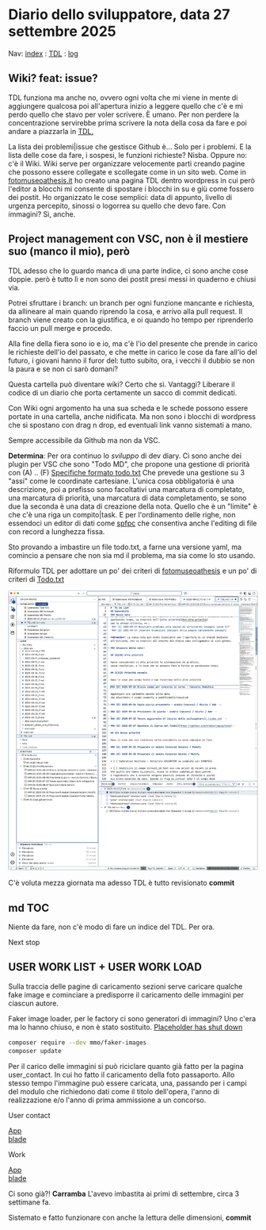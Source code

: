 # Diario dello sviluppatore, data 27 settembre 2025

Nav: [index](../index.md) : [TDL](../TDL.md) : [log](/storage/logs/laravel.log)

## Wiki? feat: issue?

TDL  funziona ma anche no, ovvero ogni volta che mi viene in mente di aggiungere qualcosa poi
all'apertura inizio a leggere quello che c'è e mi perdo quello che stavo per voler scrivere.
È umano. Per non perdere la concentrazione servirebbe prima scrivere la nota
della cosa da fare e poi andare a piazzarla in [TDL.](../TDL.md)

La lista dei problemi|issue che gestisce Github è... Solo per i problemi.
E la lista delle cose da fare, i sospesi, le funzioni richieste? Nisba.
Oppure no: c'è il Wiki. Wiki serve per organizzare velocemente
parti creando pagine che possono essere collegate e scollegate
come in un sito web. Come in [fotomuseoathesis.it](https://fotomuseoathesis.it/tech/)
ho creato una pagina TDL dentro wordpress in cui però l'editor a blocchi
mi consente di spostare i blocchi in su e giù come fossero dei postit.
Ho organizzato le cose semplici: data di appunto, livello di urgenza percepito,
sinossi o logorrea su quello che devo fare. Con immagini? Sì, anche.

## Project management con VSC, non è il mestiere suo (manco il mio), però

TDL adesso che lo guardo manca di una parte indice, ci sono anche cose doppie.
però è tutto lì e non sono dei postit presi messi in quaderno e chiusi via.

Potrei sfruttare i branch: un branch per ogni funzione mancante e richiesta,
da allineare al main quando riprendo la cosa, e arrivo alla pull request.
Il branch viene creato con la giustifica, e oi quando ho tempo per riprenderlo
faccio un pull merge e procedo.

Alla fine della fiera sono io e io, ma c'è l'io del presente che prende in carico
le richieste dell'io del passato, e che mette in carico le cose da fare all'io del futuro,
i giovani hanno il furor del: tutto subito, ora, i vecchi il dubbio se non la paura e se non ci sarò domani?

Questa cartella può diventare wiki? Certo che sì. Vantaggi? Liberare il codice
di un diario che porta certamente un sacco di commit dedicati.

Con Wiki ogni argomento ha una sua scheda e le schede possono
essere portate in una cartella, anche nidificata. Ma non sono
i blocchi di wordpress che si spostano con drag n drop, ed
eventuali link vanno sistemati a mano.

Sempre accessibile da Github ma non da VSC.

**Determina**: Per ora continuo lo *sviluppo* di dev diary. Ci sono anche dei plugin
per VSC che sono "Todo MD", che propone una gestione di priorità con (A) .. (F)
[Specifiche formato todo.txt](https://github.com/todotxt/todo.txt)
Che prevede una gestione su 3 "assi" come le coordinate cartesiane. L'unica
cosa obbligatoria è una descrizione, poi a prefisso sono facoltativi
una marcatura di completato, una marcatura di priorità, una marcatura di data completamento, se sono due la seconda è una data di creazione della nota.
Quello che è un "limite" è che c'è una riga un compito|task.
E per l'ordinamento delle righe, non essendoci un editor di dati come
[spfpc](https://en.wikipedia.org/wiki/SPF/PC) che consentiva anche l'editing di
file con record a lunghezza fissa.

Sto provando a imbastire un file todo.txt, a farne una versione yaml,
ma comincio a pensare che non sia md il problema, ma sia come lo sto usando.

Riformulo TDL per adottare un po' dei criteri di
[fotomuseoathesis](https://www.fotomuseoathesis.it/tech/1-todo-list/) e
un po' di criteri di [Todo.txt](https://github.com/todotxt/todo.txt)

![lavori in corso su TDL](./Screenshot%202025-09-27%20alle%2011.10.48.png)

C'è voluta mezza giornata ma adesso TDL è tutto revisionato **commit**

## md TOC

Niente da fare, non c'è modo di fare un indice del TDL. Per ora.

Next stop

## USER WORK LIST + USER WORK LOAD

Sulla traccia delle pagine di caricamento sezioni serve caricare qualche fake image
e cominciare a predisporre il caricamento delle immagini per ciascun autore.

Faker image loader, per le factory ci sono generatori di immagini?
Uno c'era ma lo hanno chiuso, e non è stato sostituito.
[Placeholder has shut down](https://fakerphp.org/formatters/image/)

```bash
composer require --dev mmo/faker-images
composer update
```

Per il carico delle immagini si può riciclare quanto già fatto per la pagina user_contact. In cui ho fatto il caricamento della foto passaporto.
Allo stesso tempo l'immagine può essere caricata, una, passando per i campi
del modulo che richiedono dati come il titolo dell'opera, l'anno
di realizzazione e/o l'anno di prima ammissione a un concorso.

User contact

[App](/app/Livewire/User/Contact/Add.php)  
[blade](/resources/views/livewire/user/contact/add.blade.php)  

Work

[App](/app/Livewire/Work/Add.php)  
[blade](/resources/views/livewire/work/add.blade.php)

Ci sono già?! **Carramba** L'avevo imbastita ai primi di settembre, circa 3 settimane fa.

Sistemato e fatto funzionare con anche la lettura delle dimensioni, **commit**